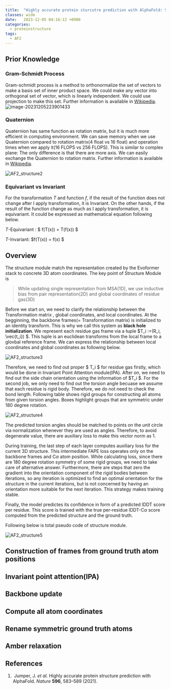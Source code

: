 ```yaml
---
title:  "Highly accurate protein sturcutre prediction with AlphaFold: Structure Module"
classes: wide
date:   2023-12-05 04:16:12 +0900
categories: 
  - proteinstructure
tags:
  - AF2
---
```


## Prior Knowledge

### Gram-Schmidt Process

Gram-schmidt process is a method to orthonormalize the set of vectors to make a basis set of inner product space. We could make any vector into orthogonal set of vector, which is linearly independent. We could use projection to make this set. Further information is available in [Wikipedia](https://en.wikipedia.org/wiki/Gram–Schmidt_process).
![image-20231205223901433](https://jasonkim8652.github.io/assets/images/AF2_structure_1.png)

### Quaternion

Quaternion has same function as rotation matrix, but it is much more efficient in computing environment. We can save memory when we use Quaternion compared to rotation matrix(4 float vs 16 float) and operation times when we apply it(16 FLOPS vs 256 FLOPS). This is similar to complex plane: The only difference is that there are more axis. We can easily exchange the Quaternion to rotation matrix. Further information is available in [Wikipedia](https://en.wikipedia.org/wiki/Quaternions_and_spatial_rotation).

![AF2_structure2](https://jasonkim8652.github.io/assets/images/AF2_structure_2.png)

### Equivariant vs Invariant

For the transformation $T$ and function $f$, if the result of the function does not change after I apply transformation, it is Invariant. On the other hands, if the result of the function change as much as I apply transformation, it is equivariant. It could be expressed as mathematical equation following below. 

$T$-Equivariant : $ f(T(x)) = T(f(x)) $

$T$-Invariant: $f(T(x)) = f(x) $

## Overview

The structure module match the representation created by the Evoformer stack to concrete 3D atom coordinates. The key point of Structure Module is

> While updating single representation from MSA(1D), we use inductive bias from pair representation(2D) and global coordinates of residue gas(3D)

Before we start on, we need to clarify the relationship between the Transformation matrix , global coordinates, and local coordinates. At the begginning, the backbone frames(= Transformation matrix) is initialized to an identity transform. This is why we call this system as **black hole initialization**. We represent each residue gas frame via a tuple $T_i :=(R_i, \vec{t_i}) $. This tuple is an euclidean transforms from the local frame to a glovbal reference frame. We can express the relationship between local coordinates and global coordinates as following below. 

![AF2_structure3](https://jasonkim8652.github.io/assets/images/AF2_structure_3.png)

Therefore, we need to find out proper $ T_i $ for residue gas firstly, which would be done in Invariant Point Attention module(IPA). After on, we need to find out the side chain orientation using the information of $T_i $. For the second job, we only need to find out the torsion angle becuase we assume that each residue is rigid body. Therefore, we do not need to check the bond length. Following table shows rigid groups for constructing all atoms from given torsion angles. Boxes highlight groups that are symmetric under 180 degree rotation. 

![AF2_structure4](https://jasonkim8652.github.io/assets/images/AF2_structure_4.png)

The predicted torsion angles should be matched to points on the unit circle via normalization whenever they are used as angles. Therefore, to avoid degenerate value, there are auxiliary loss to make this vector norm as 1. 

During training, the last step of each layer computes auxiliary loss for the current 3D structure. This intermediate FAPE loss operates only on the backbone frames and C$\alpha$ atom position. While calculating loss, since there are 180 degree rotation symmetry of some rigid groups, we need to take care of alternative answer. Furthermore, there are steps that zero the gradient into the orientation component of the rigid bodies between iterations, so any iteration is optimized to find an optimal orientation for the structure in the current iterations, but is not concerned by having an orientation more suitable for the next iteration. This strategy makes training stable. 

Finally, the model predictes its confidence in form of a predicted lDDT score per residue. This score is trained with the true per-residue lDDT-C$\alpha$ score computed from the predicted structure and the ground truth. 

Following below is total pseudo code of structure module. 

![AF2_structure5](https://jasonkim8652.github.io/assets/images/AF2_structure_5.png)

## Construction of frames from ground truth atom positions

## Invariant point attention(IPA)

## Backbone update

## Compute all atom coordinates

## Rename symmetric ground truth atoms

## Amber relaxation

## References

1. ​    Jumper, J. *et al.* Highly accurate protein structure prediction with AlphaFold. *Nature* **596**, 583–589 (2021).  
